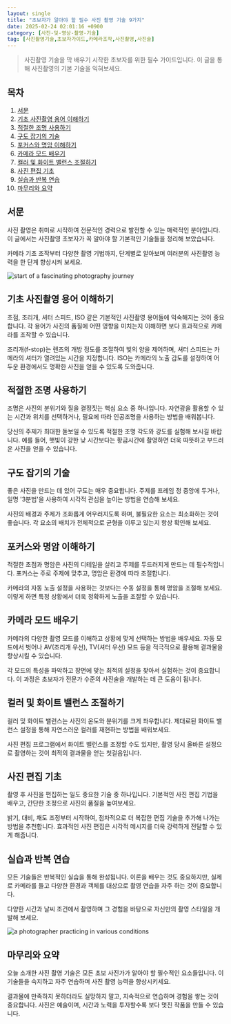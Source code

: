 ```yaml
---
layout: single
title: "초보자가 알아야 할 필수 사진 촬영 기술 9가지"
date: 2025-02-24 02:01:16 +0900
category: [사진-및-영상-촬영-기술]
tag: [사진촬영기술,초보자가이드,카메라조작,사진촬영,사진술]
---
```

  
> 사진촬영 기술을 막 배우기 시작한 초보자를 위한 필수 가이드입니다. 이 글을 통해 사진촬영의 기본 기술을 익혀보세요.

## 목차
1. [서문](#서문)
2. [기초 사진촬영 용어 이해하기](#기초-사진촬영-용어-이해하기)
3. [적절한 조명 사용하기](#적절한-조명-사용하기)
4. [구도 잡기의 기술](#구도-잡기의-기술)
5. [포커스와 명암 이해하기](#포커스와-명암-이해하기)
6. [카메라 모드 배우기](#카메라-모드-배우기)
7. [컬러 및 화이트 밸런스 조절하기](#컬러-및-화이트-밸런스-조절하기)
8. [사진 편집 기초](#사진-편집-기초)
9. [실습과 반복 연습](#실습과-반복-연습)
10. [마무리와 요약](#마무리와-요약)

## 서문

사진 촬영은 취미로 시작하여 전문적인 경력으로 발전할 수 있는 매력적인 분야입니다. 이 글에서는 사진촬영 초보자가 꼭 알아야 할 기본적인 기술들을 정리해 보았습니다.


카메라 기초 조작부터 다양한 촬영 기법까지, 단계별로 알아보며 여러분의 사진촬영 능력을 한 단계 향상시켜 보세요.


![start of a fascinating photography journey](undefined)



## 기초 사진촬영 용어 이해하기

초점, 조리개, 셔터 스피드, ISO 같은 기본적인 사진촬영 용어들에 익숙해지는 것이 중요합니다. 각 용어가 사진의 품질에 어떤 영향을 미치는지 이해하면 보다 효과적으로 카메라를 조작할 수 있습니다.


조리개(f-stop)는 렌즈의 개방 정도를 조절하여 빛의 양을 제어하며, 셔터 스피드는 카메라의 셔터가 열려있는 시간을 지정합니다. ISO는 카메라의 노출 감도를 설정하여 어두운 환경에서도 명확한 사진을 얻을 수 있도록 도와줍니다.



## 적절한 조명 사용하기

조명은 사진의 분위기와 질을 결정짓는 핵심 요소 중 하나입니다. 자연광을 활용할 수 있는 시간과 위치를 선택하거나, 필요에 따라 인공조명을 사용하는 방법을 배워봅니다.


당신의 주제가 최대한 돋보일 수 있도록 적절한 조명 각도와 강도를 실험해 보시길 바랍니다. 예를 들어, 햇빛이 강한 낮 시간보다는 황금시간에 촬영하면 더욱 따뜻하고 부드러운 사진을 얻을 수 있습니다.



## 구도 잡기의 기술

좋은 사진을 만드는 데 있어 구도는 매우 중요합니다. 주제를 프레임 정 중앙에 두거나, 일명 '3분법'을 사용하여 시각적 관심을 높이는 방법을 연습해 보세요.


사진의 배경과 주제가 조화롭게 어우러지도록 하며, 불필요한 요소는 최소화하는 것이 좋습니다. 각 요소의 배치가 전체적으로 균형을 이루고 있는지 항상 확인해 보세요.



## 포커스와 명암 이해하기

적절한 초점과 명암은 사진의 디테일을 살리고 주제를 두드러지게 만드는 데 필수적입니다. 포커스는 주로 주제에 맞추고, 명암은 환경에 따라 조절합니다.


카메라의 자동 노출 설정을 사용하는 것보다는 수동 설정을 통해 명암을 조절해 보세요. 이렇게 하면 특정 상황에서 더욱 정확하게 노출을 조절할 수 있습니다.



## 카메라 모드 배우기

카메라의 다양한 촬영 모드를 이해하고 상황에 맞게 선택하는 방법을 배우세요. 자동 모드에서 벗어나 AV(조리개 우선), TV(셔터 우선) 모드 등을 적극적으로 활용해 결과물을 향상시킬 수 있습니다.


각 모드의 특성을 파악하고 장면에 맞는 최적의 설정을 찾아서 실험하는 것이 중요합니다. 이 과정은 초보자가 전문가 수준의 사진술을 개발하는 데 큰 도움이 됩니다.



## 컬러 및 화이트 밸런스 조절하기

컬러 및 화이트 밸런스는 사진의 온도와 분위기를 크게 좌우합니다. 제대로된 화이트 밸런스 설정을 통해 자연스러운 컬러를 재현하는 방법을 배워보세요.


사진 편집 프로그램에서 화이트 밸런스를 조정할 수도 있지만, 촬영 당시 올바른 설정으로 촬영하는 것이 최적의 결과물을 얻는 첫걸음입니다.



## 사진 편집 기초

촬영 후 사진을 편집하는 일도 중요한 기술 중 하나입니다. 기본적인 사진 편집 기법을 배우고, 간단한 조정으로 사진의 품질을 높여보세요.


밝기, 대비, 채도 조정부터 시작하여, 점차적으로 더 복잡한 편집 기술을 추가해 나가는 방법을 추천합니다. 효과적인 사진 편집은 시각적 메시지를 더욱 강력하게 전달할 수 있게 해줍니다.



## 실습과 반복 연습

모든 기술들은 반복적인 실습을 통해 완성됩니다. 이론을 배우는 것도 중요하지만, 실제로 카메라를 들고 다양한 환경과 객체를 대상으로 촬영 연습을 자주 하는 것이 중요합니다.


다양한 시간과 날씨 조건에서 촬영하며 그 경험을 바탕으로 자신만의 촬영 스타일을 개발해 보세요.


![a photographer practicing in various conditions](undefined)



## 마무리와 요약

오늘 소개한 사진 촬영 기술은 모든 초보 사진가가 알아야 할 필수적인 요소들입니다. 이 기술들을 숙지하고 자주 연습하며 사진 촬영 능력을 향상시키세요.


결과물에 만족하지 못하더라도 실망하지 말고, 지속적으로 연습하며 경험을 쌓는 것이 중요합니다. 사진은 예술이며, 시간과 노력을 투자할수록 보다 멋진 작품을 만들 수 있습니다.

